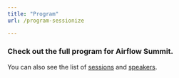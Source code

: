 ```yaml
---
title: "Program"
url: /program-sessionize

---
```


<h3>Check out the full program for Airflow Summit.</h3>

You can also see the list of <a href="/sessions/2024">sessions</a> and <a href="/speakers">speakers</a>.

<script type="text/javascript" src="https://sessionize.com/api/v2/2atbs8mg/view/GridSmart"></script>